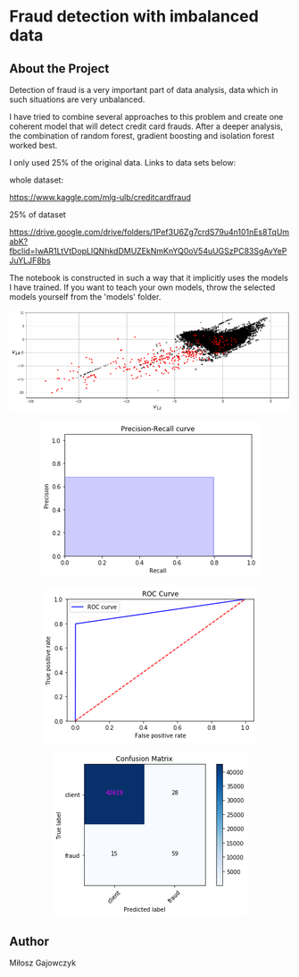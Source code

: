 # Fraud detection with imbalanced data

## About the Project

Detection of fraud is a very important part of data analysis,
data which in such situations are very unbalanced.

I have tried to combine several approaches to this problem and create
one coherent model that will detect credit card frauds. 
After a deeper analysis, the combination of random forest, 
gradient boosting and isolation forest worked best.

I only used 25% of the original data. Links to data sets below:

whole dataset:

https://www.kaggle.com/mlg-ulb/creditcardfraud

25% of dataset

https://drive.google.com/drive/folders/1Pef3U6Zg7crdS79u4n101nEs8TqUmabK?fbclid=IwAR1LtVtDopLlQNhkdDMUZEkNmKnYQ0oV54uUGSzPC83SgAvYePJuYLJF8bs

The notebook is constructed in such a way 
that it implicitly uses the models I have trained. 
If you want to teach your own models, 
throw the selected models yourself from the 'models' folder.

<p align="center">
  <img src="s1.png">
</p>

<p align="center">
  <img src="s2.png">
</p>

<p align="center">
  <img src="s3.png">
</p>

<p align="center">
  <img src="s4.png">
</p>


## Author
Miłosz Gajowczyk




